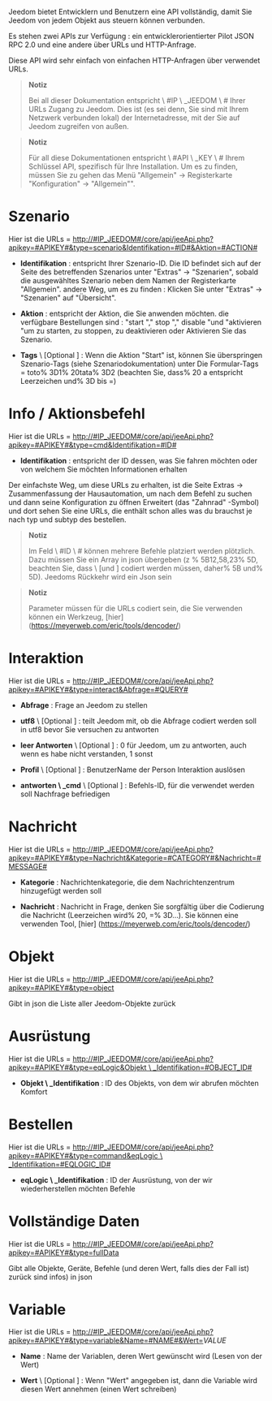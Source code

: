 Jeedom bietet Entwicklern und Benutzern eine API
vollständig, damit Sie Jeedom von jedem Objekt aus steuern können
verbunden.

Es stehen zwei APIs zur Verfügung : ein entwicklerorientierter Pilot
JSON RPC 2.0 und eine andere über URLs und HTTP-Anfrage.

Diese API wird sehr einfach von einfachen HTTP-Anfragen über verwendet
URLs.

> **Notiz**
>
> Bei all dieser Dokumentation entspricht \ #IP \ _JEEDOM \ # Ihrer URLs
> Zugang zu Jeedom. Dies ist (es sei denn, Sie sind mit Ihrem Netzwerk verbunden
> lokal) der Internetadresse, mit der Sie auf Jeedom zugreifen
> von außen.

> **Notiz**
>
> Für all diese Dokumentationen entspricht \ #API \ _KEY \ # Ihrem Schlüssel
> API, spezifisch für Ihre Installation. Um es zu finden, müssen Sie zu gehen
> das Menü "Allgemein" → Registerkarte "Konfiguration" → "Allgemein"".

Szenario 
========

Hier ist die URLs =
[http://\#IP\_JEEDOM\#/core/api/jeeApi.php?apikey=\#APIKEY\#&type=scenario&Identifikation=\#ID\#&Aktion=\#ACTION\#](http://#IP_JEEDOM#/core/api/jeeApi.php?apikey=#APIKEY#&type=scenario&Identifikation=#ID#&Aktion=#ACTION#)

-   **Identifikation** : entspricht Ihrer Szenario-ID. Die ID befindet sich auf der
    Seite des betreffenden Szenarios unter &quot;Extras&quot; → &quot;Szenarien&quot;, sobald die
    ausgewähltes Szenario neben dem Namen der Registerkarte &quot;Allgemein&quot;. andere
    Weg, um es zu finden : Klicken Sie unter &quot;Extras&quot; → &quot;Szenarien&quot; auf
    "Übersicht".

-   **Aktion** : entspricht der Aktion, die Sie anwenden möchten. die
    verfügbare Bestellungen sind : "start "," stop "," disable "und
    "aktivieren "um zu starten, zu stoppen, zu deaktivieren oder
    Aktivieren Sie das Szenario.

-   **Tags** \ [Optional \] : Wenn die Aktion &quot;Start&quot; ist, können Sie überspringen
    Szenario-Tags (siehe Szenariodokumentation) unter
    Die Formular-Tags = toto% 3D1% 20tata% 3D2 (beachten Sie, dass% 20 a entspricht
    Leerzeichen und% 3D bis =)

Info / Aktionsbefehl 
====================

Hier ist die URLs =
[http://\#IP\_JEEDOM\#/core/api/jeeApi.php?apikey=\#APIKEY\#&type=cmd&Identifikation=\#ID\#](http://#IP_JEEDOM#/jeedom/core/api/jeeApi.php?apikey=#APIKEY#&type=cmd&Identifikation=#ID#)

-   **Identifikation** : entspricht der ID dessen, was Sie fahren möchten oder von welchem
    Sie möchten Informationen erhalten

Der einfachste Weg, um diese URLs zu erhalten, ist die Seite Extras →
Zusammenfassung der Hausautomation, um nach dem Befehl zu suchen und dann seine Konfiguration zu öffnen
Erweitert (das &quot;Zahnrad&quot; -Symbol) und dort sehen Sie eine URLs, die enthält
schon alles was du brauchst je nach typ und subtyp des
bestellen.

> **Notiz**
>
> Im Feld \ #ID \ # können mehrere Befehle platziert werden
> plötzlich. Dazu müssen Sie ein Array in json übergeben (z
> % 5B12,58,23% 5D, beachten Sie, dass \ [und \] codiert werden müssen, daher% 5B
> und% 5D). Jeedoms Rückkehr wird ein Json sein

> **Notiz**
>
> Parameter müssen für die URLs codiert sein, die Sie verwenden können
> ein Werkzeug, [hier] (https://meyerweb.com/eric/tools/dencoder/)

Interaktion 
===========

Hier ist die URLs =
[http://\#IP\_JEEDOM\#/core/api/jeeApi.php?apikey=\#APIKEY\#&type=interact&Abfrage=\#QUERY\#](http://#IP_JEEDOM#/core/api/jeeApi.php?apikey=#APIKEY#&type=interact&Abfrage=#QUERY#)

-   **Abfrage** : Frage an Jeedom zu stellen

-   **utf8** \ [Optional \] : teilt Jeedom mit, ob die Abfrage codiert werden soll
    in utf8 bevor Sie versuchen zu antworten

-   **leer Antworten** \ [Optional \] : 0 für Jeedom, um zu antworten, auch wenn es
    habe nicht verstanden, 1 sonst

-   **Profil** \ [Optional \] : BenutzerName der Person
    Interaktion auslösen

-   **antworten \ _cmd** \ [Optional \] : Befehls-ID, für die verwendet werden soll
    Nachfrage befriedigen

Nachricht 
=======

Hier ist die URLs =
[http://\#IP\_JEEDOM\#/core/api/jeeApi.php?apikey=\#APIKEY\#&type=Nachricht&Kategorie=\#CATEGORY\#&Nachricht=\#MESSAGE\#](http://#IP_JEEDOM#/core/api/jeeApi.php?apikey=#APIKEY#&type=Nachricht&Kategorie=#CATEGORY#&Nachricht=#MESSAGE#)

-   **Kategorie** : Nachrichtenkategorie, die dem Nachrichtenzentrum hinzugefügt werden soll

-   **Nachricht** : Nachricht in Frage, denken Sie sorgfältig über die Codierung
    die Nachricht (Leerzeichen wird% 20, =% 3D…). Sie können eine verwenden
    Tool, [hier] (https://meyerweb.com/eric/tools/dencoder/)

Objekt 
=====

Hier ist die URLs =
[http://\#IP\_JEEDOM\#/core/api/jeeApi.php?apikey=\#APIKEY\#&type=object](http://#IP_JEEDOM#/core/api/jeeApi.php?apikey=#APIKEY#&type=object)

Gibt in json die Liste aller Jeedom-Objekte zurück

Ausrüstung 
==========

Hier ist die URLs =
[http://\#IP\_JEEDOM\#/core/api/jeeApi.php?apikey=\#APIKEY\#&type=eqLogic&Objekt \ _Identifikation=\#OBJECT\_ID\#](http://#IP_JEEDOM#/core/api/jeeApi.php?apikey=#APIKEY#&type=eqLogic&object_Identifikation=#OBJECT_ID#)

-   **Objekt \ _Identifikation** : ID des Objekts, von dem wir abrufen möchten
    Komfort

Bestellen 
========

Hier ist die URLs =
[http://\#IP\_JEEDOM\#/core/api/jeeApi.php?apikey=\#APIKEY\#&type=command&eqLogic \ _Identifikation=\#EQLOGIC\_ID\#](http://#IP_JEEDOM#/core/api/jeeApi.php?apikey=#APIKEY#&type=command&eqLogic_Identifikation=#EQLOGIC_ID#)

-   **eqLogic \ _Identifikation** : ID der Ausrüstung, von der wir wiederherstellen möchten
    Befehle

Vollständige Daten 
=========

Hier ist die URLs =
[http://\#IP\_JEEDOM\#/core/api/jeeApi.php?apikey=\#APIKEY\#&type=fullData](http://#IP_JEEDOM#/core/api/jeeApi.php?apikey=#APIKEY#&type=fullData)

Gibt alle Objekte, Geräte, Befehle (und deren Wert, falls dies der Fall ist) zurück
sind infos) in json

Variable 
========

Hier ist die URLs =
[http://\#IP\_JEEDOM\#/core/api/jeeApi.php?apikey=\#APIKEY\#&type=variable&Name=\#NAME\#&Wert=](http://#IP_JEEDOM#/core/api/jeeApi.php?apikey=#APIKEY#&type=variable&Name=#NAME#&Wert=)*VALUE*

-   **Name** : Name der Variablen, deren Wert gewünscht wird (Lesen von
    der Wert)

-   **Wert** \ [Optional \] : Wenn &quot;Wert&quot; angegeben ist, dann die Variable
    wird diesen Wert annehmen (einen Wert schreiben)


